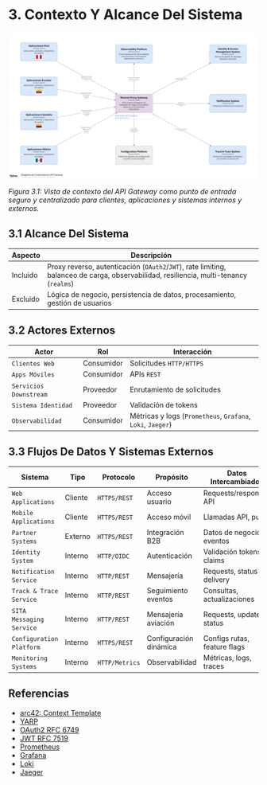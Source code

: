 # 3. Contexto Y Alcance Del Sistema

![API Gateway - Vista de Contexto](/diagrams/servicios-corporativos/api_gateway.png)

*Figura 3.1: Vista de contexto del API Gateway como punto de entrada seguro y centralizado para clientes, aplicaciones y sistemas internos y externos.*

## 3.1 Alcance Del Sistema

| Aspecto   | Descripción                                                                 |
|-----------|-----------------------------------------------------------------------------|
| Incluido  | Proxy reverso, autenticación (`OAuth2`/`JWT`), rate limiting, balanceo de carga, observabilidad, resiliencia, multi-tenancy (`realms`) |
| Excluido  | Lógica de negocio, persistencia de datos, procesamiento, gestión de usuarios |

## 3.2 Actores Externos

| Actor                  | Rol         | Interacción                |
|------------------------|-------------|----------------------------|
| `Clientes Web`         | Consumidor  | Solicitudes `HTTP/HTTPS`   |
| `Apps Móviles`         | Consumidor  | APIs `REST`                |
| `Servicios Downstream` | Proveedor   | Enrutamiento de solicitudes|
| `Sistema Identidad`    | Proveedor   | Validación de tokens       |
| `Observabilidad`       | Consumidor  | Métricas y logs (`Prometheus`, `Grafana`, `Loki`, `Jaeger`) |

## 3.3 Flujos De Datos Y Sistemas Externos

| Sistema                  | Tipo      | Protocolo     | Propósito                | Datos Intercambiados         |
|--------------------------|-----------|--------------|--------------------------|------------------------------|
| `Web Applications`       | Cliente   | `HTTPS/REST` | Acceso usuario           | Requests/responses API       |
| `Mobile Applications`    | Cliente   | `HTTPS/REST` | Acceso móvil             | Llamadas API, push           |
| `Partner Systems`        | Externo   | `HTTPS/REST` | Integración B2B          | Datos de negocio, eventos    |
| `Identity System`        | Interno   | `HTTP/OIDC`  | Autenticación            | Validación tokens, claims    |
| `Notification Service`   | Interno   | `HTTP/REST`  | Mensajería               | Requests, status delivery    |
| `Track & Trace Service`  | Interno   | `HTTP/REST`  | Seguimiento eventos       | Consultas, actualizaciones   |
| `SITA Messaging Service` | Interno   | `HTTP/REST`  | Mensajería aviación      | Requests, updates status     |
| `Configuration Platform` | Interno   | `HTTPS/REST` | Configuración dinámica    | Configs rutas, feature flags |
| `Monitoring Systems`     | Interno   | `HTTP/Metrics`| Observabilidad           | Métricas, logs, traces       |

## Referencias

- [arc42: Context Template](https://docs.arc42.org/section-3/)
- [YARP](https://microsoft.github.io/reverse-proxy/)
- [OAuth2 RFC 6749](https://tools.ietf.org/html/rfc6749)
- [JWT RFC 7519](https://tools.ietf.org/html/rfc7519)
- [Prometheus](https://prometheus.io/)
- [Grafana](https://grafana.com/)
- [Loki](https://grafana.com/oss/loki/)
- [Jaeger](https://www.jaegertracing.io/)
